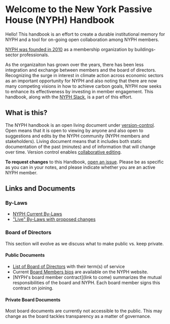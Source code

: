 # Welcome to the New York Passive House (NYPH) Handbook

Hello! This handbook is an effort to create a durable institutional memory for NYPH
and a tool for on-going open collaboration among NYPH members.

[NYPH was founded in 2010](https://www.nypassivehouse.org/about-new-york-passive-house/)
as a membership organization by buildings-sector professionals.

As the organizaiton has grown over the years, there has been less integration and exchange
between members and the board of directors.
Recognizing the surge in interest in climate action across economic sectors as an important opportunity for NYPH
and also noting that there are now many competing visions in how to achieve carbon goals,
NYPH now seeks to enhance its effectiveness by investing in member engagement.
This handbook, along with the [NYPH Slack](https://newyorkpassivehouse.slack.com/), is a part of this effort.

## What is this?

The NYPH handbook is an open living document under [version-control](https://en.wikipedia.org/wiki/Version_control).
Open means that it is open to viewing by anyone 
and also open to suggestions and edits by the NYPH community (NYPH members and stakeholders).
Living document means that it includes both static documentation of the past (minutes)
and of information that will change over time.
Version control enables [collaborative editing](https://en.wikipedia.org/wiki/Collaborative_editing).

**To request changes** to this Handbook, [open an issue](https://github.com/nypassivehouse/handbook/issues).
Please be as specific as you can in your notes, and please indicate whether you are an active NYPH member.

## Links and Documents

### By-Laws

* [NYPH Current By-Laws](https://www.nypassivehouse.org/wp-content/uploads/2016/12/101205-NYPH-bylaws.pdf)
* ["Live" By-Laws with proposed changes](./by_laws_with_live_edits.md)

### Board of Directors

This section will evolve as we discuss what to make public vs. keep private.

#### Public Documents

* [List of Board of Directors](./board/README.md#current-and-past-directors) with their term(s) of service
* Current [Board Members bios](https://www.nypassivehouse.org/board-members-team/) are available on the NYPH website.
* [NYPH's board member contract](link to come) summarizes the mutual responsibilities of the board and NYPH. 
Each board member signs this contract on joining.

#### Private Board Documents

Most board documents are currently not accessible to the public. 
This may change as the board tackles transparency as a matter of governance.

